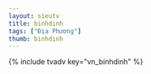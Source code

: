 ```yaml
---
layout: sieutv
title: binhdinh
tags: ["Địa Phương"]
thumb: binhdinh
---
```

{% include tvadv key="vn_binhdinh" %}